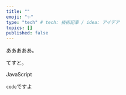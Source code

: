 ```yaml
---
title: ""
emoji: "✨"
type: "tech" # tech: 技術記事 / idea: アイデア
topics: []
published: false
---
```


あああああ。

てすと。

JavaScript

`code`ですよ
